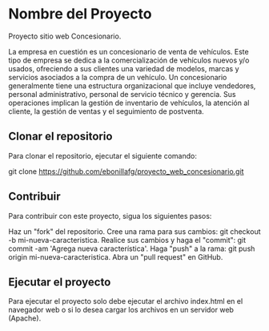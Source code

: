 # Nombre del Proyecto

Proyecto sitio web Concesionario. 

La empresa en cuestión es un concesionario de venta de vehículos. Este tipo de empresa se 
dedica a la comercialización de vehículos nuevos y/o usados, ofreciendo a sus clientes una 
variedad de modelos, marcas y servicios asociados a la compra de un vehículo. Un 
concesionario generalmente tiene una estructura organizacional que incluye vendedores, 
personal administrativo, personal de servicio técnico y gerencia. Sus operaciones implican la 
gestión de inventario de vehículos, la atención al cliente, la gestión de ventas y el seguimiento 
de postventa. 

## Clonar el repositorio

Para clonar el repositorio, ejecutar el siguiente comando:

git clone https://github.com/ebonillafg/proyecto_web_concesionario.git

## Contribuir

Para contribuir con este proyecto, sigua los siguientes pasos:

Haz un "fork" del repositorio.
Cree una rama para sus cambios: git checkout -b mi-nueva-caracteristica.
Realice sus cambios y haga el "commit": git commit -am 'Agrega nueva característica'.
Haga "push" a la rama: git push origin mi-nueva-caracteristica.
Abra un "pull request" en GitHub.

## Ejecutar el proyecto

Para ejecutar el proyecto solo debe ejecutar el archivo index.html en el navegador web
o si lo desea cargar los archivos en un servidor web (Apache).

